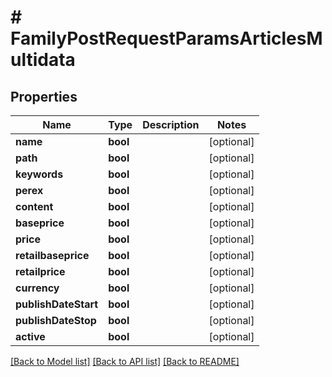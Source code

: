 # # FamilyPostRequestParamsArticlesMultidata

## Properties

Name | Type | Description | Notes
------------ | ------------- | ------------- | -------------
**name** | **bool** |  | [optional]
**path** | **bool** |  | [optional]
**keywords** | **bool** |  | [optional]
**perex** | **bool** |  | [optional]
**content** | **bool** |  | [optional]
**baseprice** | **bool** |  | [optional]
**price** | **bool** |  | [optional]
**retailbaseprice** | **bool** |  | [optional]
**retailprice** | **bool** |  | [optional]
**currency** | **bool** |  | [optional]
**publishDateStart** | **bool** |  | [optional]
**publishDateStop** | **bool** |  | [optional]
**active** | **bool** |  | [optional]

[[Back to Model list]](../../README.md#models) [[Back to API list]](../../README.md#endpoints) [[Back to README]](../../README.md)
